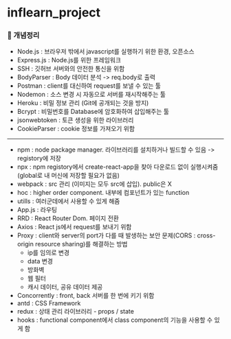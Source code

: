 # inflearn_project

### 💎 개념정리
- Node.js : 브라우저 밖에서 javascript를 실행하기 위한 환경, 오픈소스
- Express.js : Node.js를 위한 프레임워크
- SSH : 깃허브 서버와의 안전한 통신을 위함
- BodyParser : Body 데이터 분석 -> req.body로 출력
- Postman : client를 대신하여 request를 보낼 수 있는 툴
- Nodemon : 소스 변경 시 자동으로 서버를 재시작해주는 툴
- Heroku : 비밀 정보 관리 (Git에 공개되는 것을 방지)
- Bcrypt : 비밀번호를 Database에 암호화하여 삽입해주는 툴
- jsonwebtoken : 토큰 생성을 위한 라이브러리
- CookieParser : cookie 정보를 가져오기 위함
<hr>

- npm : node package manager. 라이브러리를 설치하거나 빌드할 수 있음 -> registory에 저장
- npx : npm registory에서 create-react-app을 찾아 다운로드 없이 실행시켜줌 (global로 내 머신에 저장할 필요가 없음)
- webpack : src 관리 (이미지는 모두 src에 삽입). public은 X
- hoc : higher order component. 내부에 컴포넌트가 있는 function
- utills : 여러군데에서 사용할 수 있게 해줌
- App.js : 라우팅
- RRD : React Router Dom. 페이지 전환
- Axios : React js에서 request를 보내기 위함
- Proxy : client와 server의 port가 다를 때 발생하는 보안 문제(CORS : cross-origin resource sharing)를 해결하는 방법
  * ip를 임의로 변경
  * data 변경
  * 방화벽
  * 웹 필터
  * 캐시 데이터, 공유 데이터 제공
- Concorrently : front, back 서버를 한 번에 키기 위함
- antd : CSS Framework
- redux : 상태 관리 라이브러리 - props / state
- hooks : functional component에서 class component의 기능을 사용할 수 있게 함
